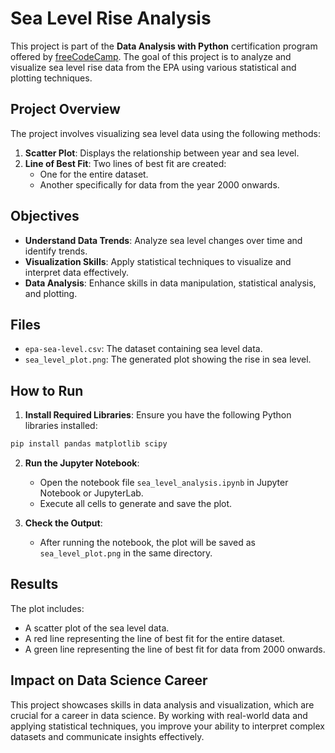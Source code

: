 # Sea Level Rise Analysis

This project is part of the **Data Analysis with Python** certification program offered by [freeCodeCamp](https://www.freecodecamp.org/). The goal of this project is to analyze and visualize sea level rise data from the EPA using various statistical and plotting techniques.

## Project Overview

The project involves visualizing sea level data using the following methods:

1. **Scatter Plot**: Displays the relationship between year and sea level.
2. **Line of Best Fit**: Two lines of best fit are created:
    - One for the entire dataset.
    - Another specifically for data from the year 2000 onwards.

## Objectives

- **Understand Data Trends**: Analyze sea level changes over time and identify trends.
- **Visualization Skills**: Apply statistical techniques to visualize and interpret data effectively.
- **Data Analysis**: Enhance skills in data manipulation, statistical analysis, and plotting.

## Files

- `epa-sea-level.csv`: The dataset containing sea level data.
- `sea_level_plot.png`: The generated plot showing the rise in sea level.

## How to Run

1. **Install Required Libraries**: Ensure you have the following Python libraries installed:
    
```bash
pip install pandas matplotlib scipy
```

2. **Run the Jupyter Notebook**:
    
    - Open the notebook file `sea_level_analysis.ipynb` in Jupyter Notebook or JupyterLab.
    - Execute all cells to generate and save the plot.
3. **Check the Output**:
    
    - After running the notebook, the plot will be saved as `sea_level_plot.png` in the same directory.

## Results

The plot includes:

- A scatter plot of the sea level data.
- A red line representing the line of best fit for the entire dataset.
- A green line representing the line of best fit for data from 2000 onwards.

## Impact on Data Science Career

This project showcases skills in data analysis and visualization, which are crucial for a career in data science. By working with real-world data and applying statistical techniques, you improve your ability to interpret complex datasets and communicate insights effectively.